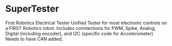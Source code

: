 # SuperTester
First Robotics Electrical Tester
Unified Tester for most electronic controls on a FIRST Robotics robot.
Includes conntections for PWM, Spike, Analog, Digital (including encoder), and I2C (specific code for Accelerometer)
Needs to have CAN added.
